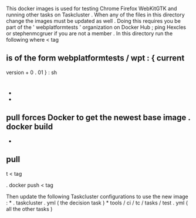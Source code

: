 This
docker
images
is
used
for
testing
Chrome
Firefox
WebKitGTK
and
running
other
tasks
on
Taskcluster
.
When
any
of
the
files
in
this
directory
change
the
images
must
be
updated
as
well
.
Doing
this
requires
you
be
part
of
the
'
webplatformtests
'
organization
on
Docker
Hub
;
ping
Hexcles
or
stephenmcgruer
if
you
are
not
a
member
.
In
this
directory
run
the
following
where
<
tag
>
is
of
the
form
webplatformtests
/
wpt
:
{
current
-
version
+
0
.
01
}
:
sh
#
-
-
pull
forces
Docker
to
get
the
newest
base
image
.
docker
build
-
-
pull
-
t
<
tag
>
.
docker
push
<
tag
>
Then
update
the
following
Taskcluster
configurations
to
use
the
new
image
:
*
.
taskcluster
.
yml
(
the
decision
task
)
*
tools
/
ci
/
tc
/
tasks
/
test
.
yml
(
all
the
other
tasks
)
